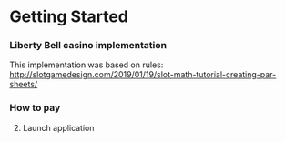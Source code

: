 # Getting Started

### Liberty Bell casino implementation
This implementation was based on rules:
http://slotgamedesign.com/2019/01/19/slot-math-tutorial-creating-par-sheets/

### How to pay

2. Launch application